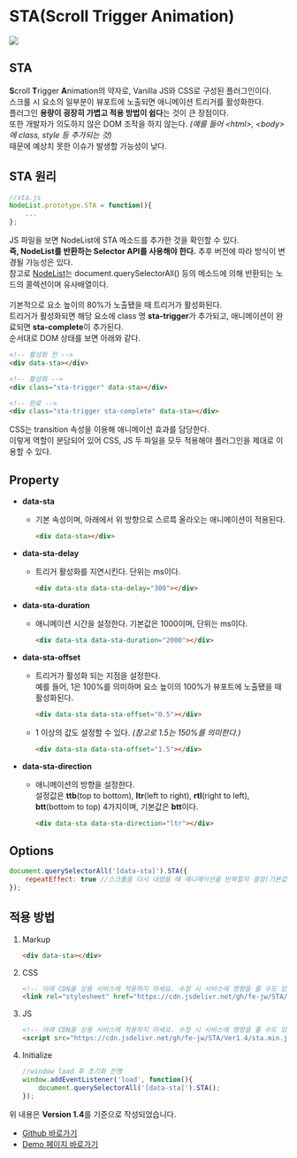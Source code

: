# **STA(Scroll Trigger Animation)**

![](https://cdn.jsdelivr.net/gh/fe-jw/J-Web/posts/2022/0527/thumb.jpg)

## **STA**
**S**croll **T**rigger **A**nimation의 약자로, Vanilla JS와 CSS로 구성된 플러그인이다.<br>
스크롤 시 요소의 일부분이 뷰포트에 노출되면 애니메이션 트리거를 활성화한다.<br>
플러그인 **용량이 굉장히 가볍고 적용 방법이 쉽다**는 것이 큰 장점이다.<br>
또한 개발자가 의도하지 않은 DOM 조작을 하지 않는다. _(예를 들어 &lt;html&gt;, &lt;body&gt;에 class, style 등 추가되는 것)_<br>
때문에 예상치 못한 이슈가 발생할 가능성이 낮다.

## **STA 원리**

```javascript
//sta.js
NodeList.prototype.STA = function(){
    ...
};
```
JS 파일을 보면 NodeList에 STA 메소드를 추가한 것을 확인할 수 있다.<br>
**즉, NodeList를 반환하는 Selector API를 사용해야 한다.** 추후 버전에 따라 방식이 변경될 가능성은 있다.<br>
참고로 [NodeList](https://developer.mozilla.org/ko/docs/Web/API/NodeList)는 document.querySelectorAll() 등의 메소드에 의해 반환되는 노드의 콜렉션이며 유사배열이다.<br><br>
기본적으로 요소 높이의 80%가 노출됐을 때 트리거가 활성화된다.<br>
트리거가 활성화되면 해당 요소에 class 명 **sta-trigger**가 추가되고, 애니메이션이 완료되면 **sta-complete**이 추가된다.<br>
순서대로 DOM 상태를 보면 아래와 같다.
```html
<!-- 활성화 전 -->
<div data-sta></div>

<!-- 활성화 -->
<div class="sta-trigger" data-sta></div>

<!-- 완료 -->
<div class="sta-trigger sta-complete" data-sta></div>
```
CSS는 transition 속성을 이용해 애니메이션 효과를 담당한다.<br>
이렇게 역할이 분담되어 있어 CSS, JS 두 파일을 모두 적용해야 플러그인을 제대로 이용할 수 있다.

## **Property**
* **data-sta**
	* 기본 속성이며, 아래에서 위 방향으로 스르륵 올라오는 애니메이션이 적용된다.
		```html
		<div data-sta></div>
		```

* **data-sta-delay**
	* 트리거 활성화를 지연시킨다. 단위는 ms이다.
		```html
		<div data-sta data-sta-delay="300"></div>
		```

* **data-sta-duration**
	* 애니메이션 시간을 설정한다. 기본값은 1000이며, 단위는 ms이다.
		```html
		<div data-sta data-sta-duration="2000"></div>
		```

* **data-sta-offset**
	* 트리거가 활성화 되는 지점을 설정한다.<br>
	예를 들어, 1은 100%를 의미하며 요소 높이의 100%가 뷰포트에 노출됐을 때 활성화된다.
		```html
		<div data-sta data-sta-offset="0.5"></div>
		```

	* 1 이상의 값도 설정할 수 있다. _(참고로 1.5는 150%를 의미한다.)_
		```html
		<div data-sta data-sta-offset="1.5"></div>
		```

* **data-sta-direction**
	* 애니메이션의 방향을 설정한다.<br>
	설정값은 **ttb**(top to bottom), **ltr**(left to right), **rtl**(right to left), **btt**(bottom to top) 4가지이며, 기본값은 **btt**이다.
		```html
		<div data-sta data-sta-direction="ltr"></div>
		```

## **Options**
```javascript
document.querySelectorAll('[data-sta]').STA({
	repeatEffect: true //스크롤을 다시 내렸을 때 애니메이션을 반복할지 결정(기본값은 false)
});
```

## **적용 방법**
1. Markup
	```html
	<div data-sta></div>
	```

2. CSS
	```html
	<!-- 아래 CDN을 상용 서비스에 적용하지 마세요. 수정 시 서비스에 영향을 줄 수도 있습니다. -->
	<link rel="stylesheet" href="https://cdn.jsdelivr.net/gh/fe-jw/STA/Ver1.4/sta.min.css">
	```

3. JS
	```html
	<!-- 아래 CDN을 상용 서비스에 적용하지 마세요. 수정 시 서비스에 영향을 줄 수도 있습니다. -->
	<script src="https://cdn.jsdelivr.net/gh/fe-jw/STA/Ver1.4/sta.min.js"></script>
	```

4. Initialize
	```javascript
	//window load 후 초기화 진행
	window.addEventListener('load', function(){
		document.querySelectorAll('[data-sta]').STA();
	});
	```

위 내용은 **Version 1.4**를 기준으로 작성되었습니다.
* [Github 바로가기](https://github.com/FE-jw/STA#readme)
* [Demo 페이지 바로가기](https://fe-jw.github.io/STA)